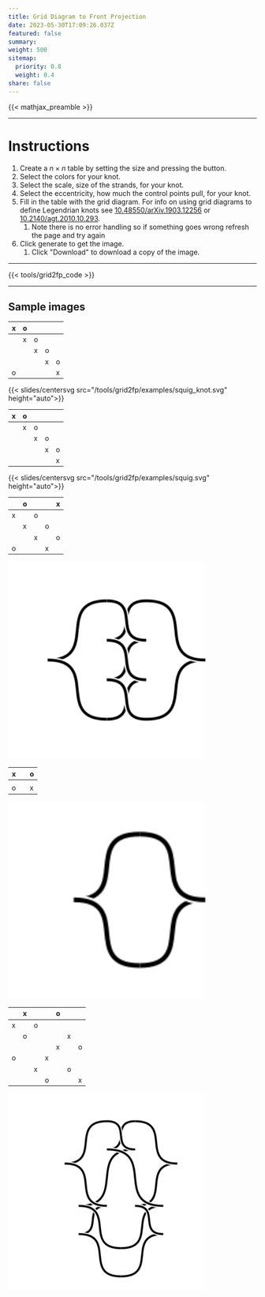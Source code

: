 ```yaml
---
title: Grid Diagram to Front Projection
date: 2023-05-30T17:09:26.037Z
featured: false
summary:
weight: 500
sitemap:
  priority: 0.8
  weight: 0.4
share: false
---
```


{{< mathjax_preamble >}}

---

# Instructions

1. Create a $n\times n$ table by setting the size and pressing the button.
2. Select the colors for your knot.
4. Select the scale, size of the strands, for your knot.
5. Select the eccentricity, how much the control points pull, for your knot.
6. Fill in the table with the grid diagram. For info on using grid diagrams to define Legendrian knots see [10.48550/arXiv.1903.12256](http://dx.doi.org/10.48550/arXiv.1903.12256) or [10.2140/agt.2010.10.293](http://dx.doi.org/10.2140/agt.2010.10.293).
   1. Note there is no error handling so if something goes wrong refresh the page and try again
7. Click generate to get the image.
    1. Click "Download" to download a copy of the image.

---

{{< tools/grid2fp_code >}}

---

## Sample images


|x|o| | | |
|-|-|-|-|-|
| |x|o| | |
| | |x|o| |
| | | |x|o|
|o| | | |x|


{{< slides/centersvg src="/tools/grid2fp/examples/squig_knot.svg" height="auto">}}


|x|o| | | |
|-|-|-|-|-|
| |x|o| | |
| | |x|o| |
| | | |x|o|
| | | | |x|



{{< slides/centersvg src="/tools/grid2fp/examples/squig.svg" height="auto">}}




| |o| | |x|
|-|-|-|-|-|
|x| |o| | |
| |x| |o| |
| | |x| |o|
|o| | |x| |



<img  style="width:400px;height:auto" src="https://raw.githubusercontent.com/Joecstarr/grid2fp/main/test/trefoil.svg"/>


|x| |o|
|-|-|-|
| | | |
|o| |x|

<img  style="width:400px;height:auto" src="https://raw.githubusercontent.com/Joecstarr/grid2fp/main/test/un.svg"/>


| |x| | |o| | |
|-|-|-|-|-|-|-|
|x| |o| | | | |
| |o| | | |x| |
| | | | |x| |o|
|o| | |x| | | |
| | |x| | |o| |
| | | |o| | |x|

<img  style="width:400px;height:auto" src="https://raw.githubusercontent.com/Joecstarr/grid2fp/main/test/fig1_from_paper.svg"/>
